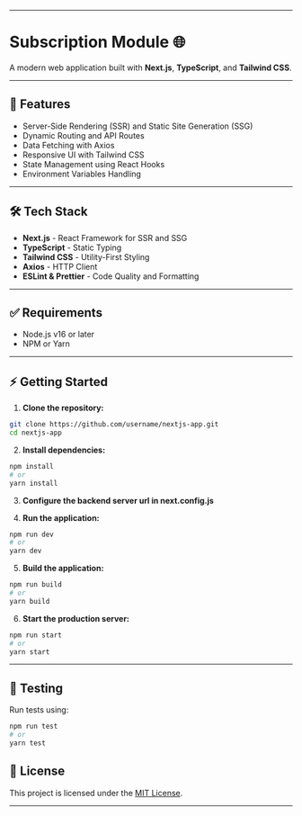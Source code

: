 
---

# **Subscription Module** 🌐

A modern web application built with **Next.js**, **TypeScript**, and **Tailwind CSS**.

---

## 🚀 **Features**

* Server-Side Rendering (SSR) and Static Site Generation (SSG)
* Dynamic Routing and API Routes
* Data Fetching with Axios
* Responsive UI with Tailwind CSS
* State Management using React Hooks
* Environment Variables Handling

---

## 🛠️ **Tech Stack**

* **Next.js** - React Framework for SSR and SSG
* **TypeScript** - Static Typing
* **Tailwind CSS** - Utility-First Styling
* **Axios** - HTTP Client
* **ESLint & Prettier** - Code Quality and Formatting

---

## ✅ **Requirements**

* Node.js v16 or later
* NPM or Yarn

---

## ⚡ **Getting Started**

1. **Clone the repository:**

```bash
git clone https://github.com/username/nextjs-app.git
cd nextjs-app
```

2. **Install dependencies:**

```bash
npm install
# or
yarn install
```

3. **Configure the backend server url in next.config.js**

4. **Run the application:**

```bash
npm run dev
# or
yarn dev
```

5. **Build the application:**

```bash
npm run build
# or
yarn build
```

6. **Start the production server:**

```bash
npm run start
# or
yarn start
```

---

## 🧪 **Testing**

Run tests using:

```bash
npm run test
# or
yarn test
```



## 📄 **License**

This project is licensed under the [MIT License](./LICENSE).

---
